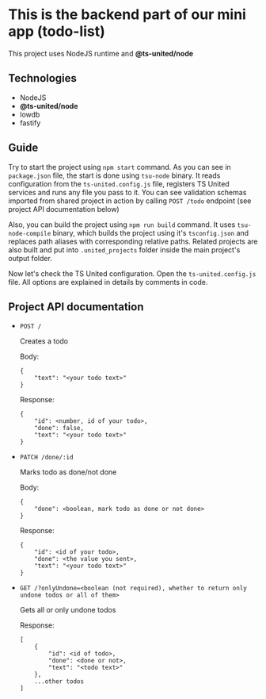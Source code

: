 # This is the backend part of our mini app (todo-list)

This project uses NodeJS runtime and **@ts-united/node**

## Technologies

-   NodeJS
-   **@ts-united/node**
-   lowdb
-   fastify

## Guide

Try to start the project using `npm start` command. As you can see in `package.json` file, the start is done using `tsu-node` binary. It reads configuration from the `ts-united.config.js` file, registers TS United services and runs any file you pass to it. You can see validation schemas imported from shared project in action by calling `POST /todo` endpoint (see project API documentation below)

Also, you can build the project using `npm run build` command. It uses `tsu-node-compile` binary, which builds the project using it's `tsconfig.json` and replaces path aliases with corresponding relative paths. Related projects are also built and put into `.united_projects` folder inside the main project's output folder.

Now let's check the TS United configuration. Open the `ts-united.config.js` file. All options are explained in details by comments in code.

## Project API documentation

-   `POST /`

    Creates a todo

    Body:

    ```
    {
    	"text": "<your todo text>"
    }
    ```

    Response:

    ```
    {
    	"id": <number, id of your todo>,
    	"done": false,
    	"text": "<your todo text>"
    }
    ```

-   `PATCH /done/:id`

    Marks todo as done/not done

    Body:

    ```
    {
    	"done": <boolean, mark todo as done or not done>
    }
    ```

    Response:

    ```
    {
      	"id": <id of your todo>,
      	"done": <the value you sent>,
      	"text": "<your todo text>"
    }
    ```

-   `GET /?onlyUndone=<boolean (not required), whether to return only undone todos or all of them>`

    Gets all or only undone todos

    Response:

    ```
    [
    	{
    		"id": <id of todo>,
    		"done": <done or not>,
    		"text": "<todo text>"
    	},
    	...other todos
    ]
    ```
